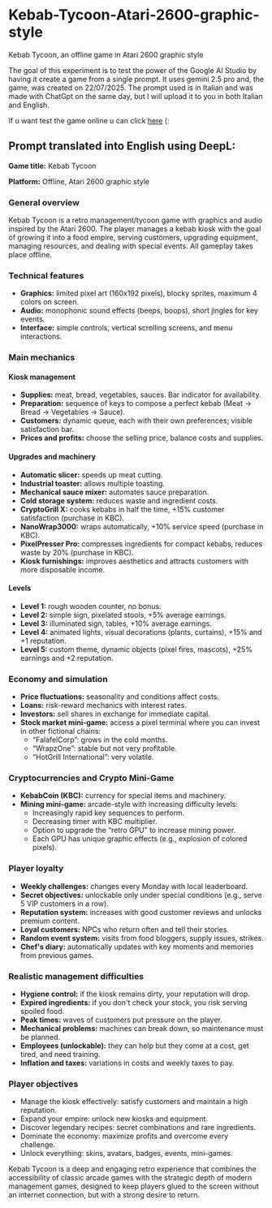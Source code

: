 # Kebab-Tycoon-Atari-2600-graphic-style

Kebab Tycoon, an offline game in Atari 2600 graphic style

The goal of this experiment is to test the power of the Google AI Studio by having it create a game from a single prompt. It uses gemini 2.5 pro and, the game, was created on 22/07/2025. The prompt used is in Italian and was made with ChatGpt on the same day, but I will upload it to you in both Italian and English.

If u want test the game online u can click [here](https://aistudio.google.com/app/prompts?state=%7B%22ids%22:%5B%221-s-FisG9GaA-7e3ndqQVnI4GVfvum3ct%22%5D,%22action%22:%22open%22,%22userId%22:%22108265138987507583446%22,%22resourceKeys%22:%7B%7D%7D&usp=sharing) (:

## Prompt translated into English using DeepL:

**Game title:** Kebab Tycoon

**Platform:** Offline, Atari 2600 graphic style

### General overview

Kebab Tycoon is a retro management/tycoon game with graphics and audio inspired by the Atari 2600. The player manages a kebab kiosk with the goal of growing it into a food empire, serving customers, upgrading equipment, managing resources, and dealing with special events. All gameplay takes place offline.

### Technical features

- **Graphics:** limited pixel art (160x192 pixels), blocky sprites, maximum 4 colors on screen.
- **Audio:** monophonic sound effects (beeps, boops), short jingles for key events.
- **Interface:** simple controls, vertical scrolling screens, and menu interactions.

### Main mechanics

#### Kiosk management

- **Supplies:** meat, bread, vegetables, sauces. Bar indicator for availability.
- **Preparation:** sequence of keys to compose a perfect kebab (Meat → Bread → Vegetables → Sauce).
- **Customers:** dynamic queue, each with their own preferences; visible satisfaction bar.
- **Prices and profits:** choose the selling price, balance costs and supplies.

#### Upgrades and machinery

- **Automatic slicer:** speeds up meat cutting.
- **Industrial toaster:** allows multiple toasting.
- **Mechanical sauce mixer:** automates sauce preparation.
- **Cold storage system:** reduces waste and ingredient costs.
- **CryptoGrill X:** cooks kebabs in half the time, +15% customer satisfaction (purchase in KBC).
- **NanoWrap3000:** wraps automatically, +10% service speed (purchase in KBC).
- **PixelPresser Pro:** compresses ingredients for compact kebabs, reduces waste by 20% (purchase in KBC).
- **Kiosk furnishings:** improves aesthetics and attracts customers with more disposable income.

#### Levels

- **Level 1:** rough wooden counter, no bonus.
- **Level 2:** simple sign, pixelated stools, +5% average earnings.
- **Level 3:** illuminated sign, tables, +10% average earnings.
- **Level 4:** animated lights, visual decorations (plants, curtains), +15% and +1 reputation.
- **Level 5:** custom theme, dynamic objects (pixel fires, mascots), +25% earnings and +2 reputation.

### Economy and simulation

- **Price fluctuations:** seasonality and conditions affect costs.
- **Loans:** risk-reward mechanics with interest rates.
- **Investors:** sell shares in exchange for immediate capital.
- **Stock market mini-game:** access a pixel terminal where you can invest in other fictional chains:
  - “FalafelCorp”: grows in the cold months.
  - “WrapzOne”: stable but not very profitable.
  - “HotGrill International”: very volatile.

### Cryptocurrencies and Crypto Mini-Game

- **KebabCoin (KBC):** currency for special items and machinery.
- **Mining mini-game:** arcade-style with increasing difficulty levels:
  - Increasingly rapid key sequences to perform.
  - Decreasing timer with KBC multiplier.
  - Option to upgrade the “retro GPU” to increase mining power.
  - Each GPU has unique graphic effects (e.g., explosion of colored pixels).

### Player loyalty

- **Weekly challenges:** changes every Monday with local leaderboard.
- **Secret objectives:** unlockable only under special conditions (e.g., serve 5 VIP customers in a row).
- **Reputation system:** increases with good customer reviews and unlocks premium content.
- **Loyal customers:** NPCs who return often and tell their stories.
- **Random event system:** visits from food bloggers, supply issues, strikes.
- **Chef's diary:** automatically updates with key moments and memories from previous games.

### Realistic management difficulties

- **Hygiene control:** if the kiosk remains dirty, your reputation will drop.
- **Expired ingredients:** if you don't check your stock, you risk serving spoiled food.
- **Peak times:** waves of customers put pressure on the player.
- **Mechanical problems:** machines can break down, so maintenance must be planned.
- **Employees (unlockable):** they can help but they come at a cost, get tired, and need training.
- **Inflation and taxes:** variations in costs and weekly taxes to pay.

### Player objectives

- Manage the kiosk effectively: satisfy customers and maintain a high reputation.
- Expand your empire: unlock new kiosks and equipment.
- Discover legendary recipes: secret combinations and rare ingredients.
- Dominate the economy: maximize profits and overcome every challenge.
- Unlock everything: skins, avatars, badges, events, mini-games.

Kebab Tycoon is a deep and engaging retro experience that combines the accessibility of classic arcade games with the strategic depth of modern management games, designed to keep players glued to the screen without an internet connection, but with a strong desire to return.
